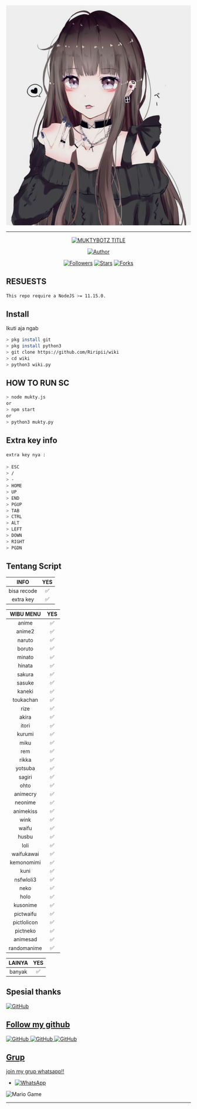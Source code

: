 ![Foto Aja](images.jpg)
<br>

---

<p align="center">
<a href="#"><img title="MUKTYBOTZ TITLE" src="https://img.shields.io/badge/-MUKTY--BOTZ-green?colorA=%23ff0000&colorB=%23017e40&style=for-the-badge"></a>
</p>
<p align="center">
<a href="https://github.com/Riripii"><img title="Author" src="https://img.shields.io/badge/AUTHOR-FARHAN-orange?style=for-the-badge&logo=github"></a>
</p>
<p align="center">
<a href="https://github.com/Riripii/followers"><img title="Followers" src="https://img.shields.io/github/followers/Riripii?color=blue&style=flat-square"></a>
<a href="https://github.com/Riripii/nrmbakcewe/stargazers/"><img title="Stars" src="https://img.shields.io/github/stars/Riripii/wiki?color=red&style=flat-square"></a>
<a href="https://github.com/Riripii/nembakcewe/network/members"><img title="Forks" src="http://img.shields.io/github/forks/Riripii/wiki?color=red&style=flat-square"></a>
</p>

## RESUESTS
```bash
This repo require a NodeJS >= 11.15.0.
```

## Install
Ikuti aja ngab

```bash
> pkg install git
> pkg install python3
> git clone https://github.com/Riripii/wiki
> cd wiki
> python3 wiki.py
```

## HOW TO RUN SC

```bash
> node mukty.js
or
> npm start
or
> python3 mukty.py
```

## Extra key info
```bash
extra key nya :

> ESC
> /
> -
> HOME
> UP
> END
> PGUP
> TAB
> CTRL
> ALT
> LEFT
> DOWN
> RIGHT
> PGDN
```
## Tentang Script

 INFO | YES |
| :-----------------: | :-------: |
| bisa recode|✅|
| extra key|✅|

WIBU MENU | YES |
| :-----------------: | :-------: |
| anime|✅|
| anime2|✅|
| naruto|✅|
| boruto|✅|
| minato|✅|
| hinata|✅|
| sakura|✅|
| sasuke|✅|
| kaneki|✅|
| toukachan|✅|
| rize|✅|
| akira|✅|
| itori|✅|
| kurumi|✅|
| miku|✅|
| rem|✅|
| rikka|✅|
| yotsuba|✅|
| sagiri|✅|
| ohto|✅|
| animecry|✅|
| neonime|✅|
| animekiss|✅|
| wink|✅|
| waifu|✅|
| husbu|✅|
| loli|✅|
| waifukawai|✅|
| kemonomimi|✅|
| kuni|✅|
| nsfwloli3|✅|
| neko|✅|
| holo|✅|
| kusonime|✅|
| pictwaifu|✅|
| pictlolicon|✅|
| pictneko|✅|
| animesad|✅|
| randomanime|✅|

LAINYA | YES |
| :-----------------: | :-------: |
| banyak|✅|

## Spesial thanks 

 <a href="https://github.com/adiwajshing/baileys"><img alt="GitHub" src="https://img.shields.io/badge/Adijwajshing/baileys%20-%23121011.svg?&style=for-the-badge&logo=github&logoColor=white">

## Follow my github

 <a href="https://github.com/Riripii"><img alt="GitHub" src="https://img.shields.io/badge/Riripii%20-%23121011.svg?&style=for-the-badge&logo=github&logoColor=white">
 <a href="https://github.com/FARHAN-KBM"><img alt="GitHub" src="https://img.shields.io/badge/FhansKBM%20-%23121011.svg?&style=for-the-badge&logo=github&logoColor=white">
 <a href="https://github.com/fhans-moby"><img alt="GitHub" src="https://img.shields.io/badge/FhansMOBY%20-%23121011.svg?&style=for-the-badge&logo=github&logoColor=white">



## Grup
join my grup whatsapp!!

* <a href="https://chat.whatsapp.com/I8cVKVpWCfGC6d5CXe8hGB"><img alt="WhatsApp" src="https://img.shields.io/badge/WhatsApp%20Group-25D366?style=for-the-badge&logo=whatsapp&logoColor=white"/></a>

<img src="https://github.com/TheDudeThatCode/TheDudeThatCode/blob/master/Assets/Mario_Gameplay.gif" alt="Mario Game" width="600" />

---
